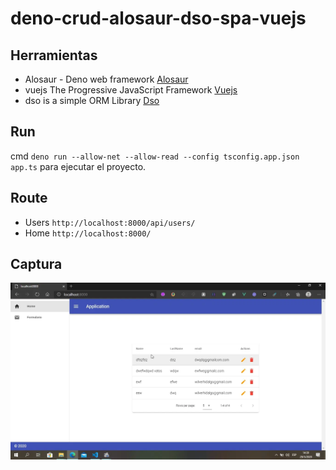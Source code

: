 # deno-crud-alosaur-dso-spa-vuejs

## Herramientas

- Alosaur - Deno web framework [Alosaur](https://github.com/alosaur/alosaur)
- vuejs The Progressive JavaScript Framework [Vuejs](https://vuejs.org/)
- dso is a simple ORM Library [Dso](https://github.com/manyuanrong/dso)

## Run

cmd `deno run --allow-net --allow-read --config tsconfig.app.json app.ts` para ejecutar el proyecto.

## Route

- Users `http://localhost:8000/api/users/`
- Home `http://localhost:8000/`

## Captura
![Aquí la descripción de la imagen por si no carga](https://raw.githubusercontent.com/wilson-pc/deno-crud-alosaur-dso-spa-vuejs/master/images/output.webp)
